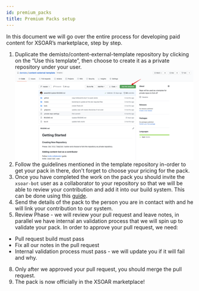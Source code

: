 ```yaml
---
id: premium_packs
title: Premium Packs setup
---
```


In this document we will go over the entire process for developing paid content for XSOAR’s marketplace, step by step.

1. Duplicate the demisto/content-external-template repository by clicking on the “Use this template”, then choose to create it as a private repository under your user.  
<img src="../doc_imgs/integrations/demisto:content-external-template.png" width="800"></img>  
2. Follow the guidelines mentioned in the template repository in-order to get your pack in there, don't forget to choose your pricing for the pack.
5. Once you have completed the work on the pack you should invite the `xsoar-bot` user as a collaborator to your repository so that we will be able to review your contribution and add it into our build system.
This can be done using this [guide](https://help.github.jp/enterprise/2.11/user/articles/inviting-collaborators-to-a-personal-repository/).
6. Send the details of the pack to the person you are in contact with and he will link your contribution to our system.
7. Review Phase - we will review your pull request and leave notes, in parallel we have internal an validation process that we will spin up to validate your pack.
In order to approve your pull request, we need:
- Pull request build must pass
- Fix all our notes in the pull request
- Internal validation process must pass - we will update you if it will fail and why.
8. Only after we approved your pull request, you should merge the pull request.
9. The pack is now officially in the XSOAR marketplace!
